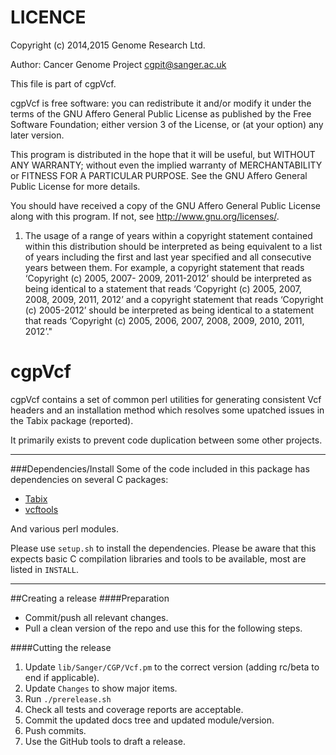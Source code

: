 LICENCE
=======

Copyright (c) 2014,2015 Genome Research Ltd.

Author: Cancer Genome Project <cgpit@sanger.ac.uk>

This file is part of cgpVcf.

cgpVcf is free software: you can redistribute it and/or modify it under
the terms of the GNU Affero General Public License as published by the Free
Software Foundation; either version 3 of the License, or (at your option) any
later version.

This program is distributed in the hope that it will be useful, but WITHOUT
ANY WARRANTY; without even the implied warranty of MERCHANTABILITY or FITNESS
FOR A PARTICULAR PURPOSE. See the GNU Affero General Public License for more
details.

You should have received a copy of the GNU Affero General Public License
along with this program. If not, see <http://www.gnu.org/licenses/>.

1. The usage of a range of years within a copyright statement contained within
this distribution should be interpreted as being equivalent to a list of years
including the first and last year specified and all consecutive years between
them. For example, a copyright statement that reads ‘Copyright (c) 2005, 2007-
2009, 2011-2012’ should be interpreted as being identical to a statement that
reads ‘Copyright (c) 2005, 2007, 2008, 2009, 2011, 2012’ and a copyright
statement that reads ‘Copyright (c) 2005-2012’ should be interpreted as being
identical to a statement that reads ‘Copyright (c) 2005, 2006, 2007, 2008,
2009, 2010, 2011, 2012’."

cgpVcf
======

cgpVcf contains a set of common perl utilities for generating consistent Vcf headers and an
installation method which resolves some upatched issues in the Tabix package (reported).

It primarily exists to prevent code duplication between some other projects.

---

###Dependencies/Install
Some of the code included in this package has dependencies on several C packages:

 * [Tabix](https://github.com/samtools/tabix)
 * [vcftools](http://vcftools.sourceforge.net/)

And various perl modules.

Please use `setup.sh` to install the dependencies.  Please be aware that this expects basic C
compilation libraries and tools to be available, most are listed in `INSTALL`.

---

##Creating a release
####Preparation
* Commit/push all relevant changes.
* Pull a clean version of the repo and use this for the following steps.

####Cutting the release
1. Update `lib/Sanger/CGP/Vcf.pm` to the correct version (adding rc/beta to end if applicable).
2. Update `Changes` to show major items.
3. Run `./prerelease.sh`
4. Check all tests and coverage reports are acceptable.
5. Commit the updated docs tree and updated module/version.
6. Push commits.
7. Use the GitHub tools to draft a release.
